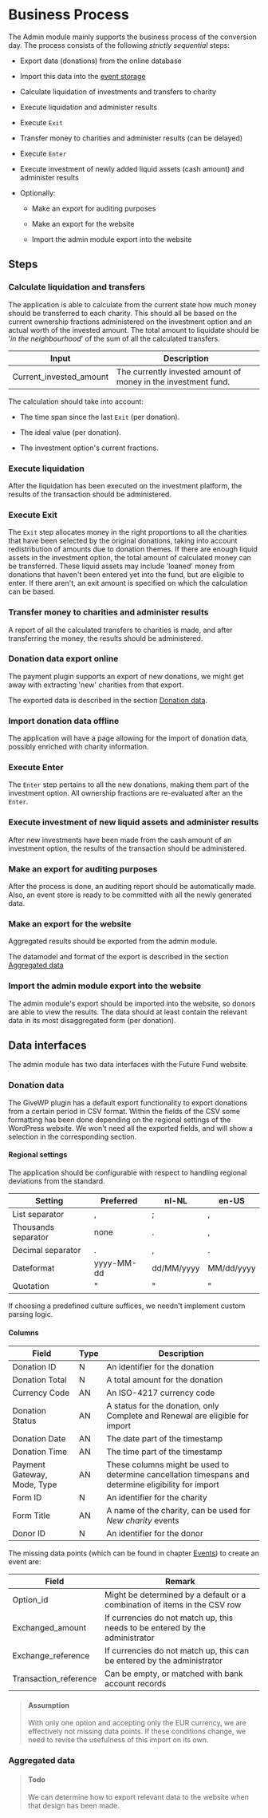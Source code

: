 # Business Process

The Admin module mainly supports the business process of the conversion day.
The process consists of the following _strictly sequential_ steps:

* Export data (donations) from the online database

* Import this data into the [event storage](#event-storage)
  
* Calculate liquidation of investments and transfers to charity

* Execute liquidation and administer results

* Execute `Exit`

* Transfer money to charities and administer results (can be delayed)

* Execute `Enter`

* Execute investment of newly added liquid assets (cash amount) and administer results

* Optionally:

  * Make an export for auditing purposes

  * Make an export for the website

  * Import the admin module export into the website

## Steps

### Calculate liquidation and transfers

The application is able to calculate from the current state how much money should be transferred to each charity.
This should all be based on the current ownership fractions administered on the investment option and an actual worth of the invested amount.
The total amount to liquidate should be '_in the neighbourhood_' of the sum of all the calculated transfers.

| Input                   | Description                                                    |
| ----------------------- | -------------------------------------------------------------- |
| Current_invested_amount | The currently invested amount of money in the investment fund. |

The calculation should take into account:

* The time span since the last `Exit` (per donation).

* The ideal value (per donation).

* The investment option's current fractions.

### Execute liquidation

After the liquidation has been executed on the investment platform, the results of the transaction should be administered.

### Execute Exit

The `Exit` step allocates money in the right proportions to all the charities that have been selected by the original donations, taking into account redistribution of amounts due to donation themes.
If there are enough liquid assets in the investment option, the total amount of calculated money can be transferred.
These liquid assets may include 'loaned' money from donations that haven't been entered yet into the fund, but are eligible to enter.
If there aren't, an exit amount is specified on which the calculation can be based.

### Transfer money to charities and administer results

A report of all the calculated transfers to charities is made, and after transferring the money, the results should be administered.

### Donation data export online

The payment plugin supports an export of new donations, we might get away with extracting 'new' charities from that export.

The exported data is described in the section [Donation data](#donation-data).

### Import donation data offline

The application will have a page allowing for the import of donation data, possibly enriched with charity information.

### Execute Enter

The `Enter` step pertains to all the new donations, making them part of the investment option.
All ownership fractions are re-evaluated after an the `Enter`.

### Execute investment of new liquid assets and administer results

After new investments have been made from the cash amount of an investment option, the results of the transaction should be administered.

### Make an export for auditing purposes

After the process is done, an auditing report should be automatically made.
Also, an event store is ready to be committed with all the newly generated data.

### Make an export for the website

Aggregated results should be exported from the admin module.

The datamodel and format of the export is described in the section [Aggregated data](#aggregated-data)

### Import the admin module export into the website

The admin module's export should be imported into the website, so donors are able to view the results.
The data should at least contain the relevant data in its most disaggregated form (per donation).

## Data interfaces

The admin module has two data interfaces with the Future Fund website.

### Donation data

The GiveWP plugin has a default export functionality to export donations from a certain period in CSV format.
Within the fields of the CSV some formatting has been done depending on the regional settings of the WordPress website.
We won't need all the exported fields, and will show a selection in the corresponding section.

#### Regional settings

The application should be configurable with respect to handling regional deviations from the standard. 

| Setting             | Preferred  | nl-NL      | en-US      |
| ------------------- | ---------- | ---------- | ---------- |
| List separator      | ,          | ;          | ,          |
| Thousands separator | none       | .          | ,          |
| Decimal separator   | .          | ,          | .          |
| Dateformat          | yyyy-MM-dd | dd/MM/yyyy | MM/dd/yyyy |
| Quotation           | "          | "          | "          |

If choosing a predefined culture suffices, we needn't implement custom parsing logic.

#### Columns

| Field                       | Type | Description                                                                                          |
| --------------------------- | ---- | ---------------------------------------------------------------------------------------------------- |
| Donation ID                 | N    | An identifier for the donation                                                                       |
| Donation Total              | N    | A total amount for the donation                                                                      |
| Currency Code               | AN   | An ISO-4217 currency code                                                                            |
| Donation Status             | AN   | A status for the donation, only Complete and Renewal are eligible for import                         |
| Donation Date               | AN   | The date part of the timestamp                                                                       |
| Donation Time               | AN   | The time part of the timestamp                                                                       |
| Payment Gateway, Mode, Type | AN   | These columns might be used to determine cancellation timespans and determine eligibility for import |
| Form ID                     | N    | An identifier for the charity                                                                        |
| Form Title                  | AN   | A name of the charity, can be used for _New charity_ events                                          |
| Donor ID                    | N    | An identifier for the donor                                                                          |

The missing data points (which can be found in chapter [Events](#events)) to create an event are:

| Field                 | Remark                                                                       |
| --------------------- | ---------------------------------------------------------------------------- |
| Option_id             | Might be determined by a default or a combination of items in the CSV row    |
| Exchanged_amount      | If currencies do not match up, this needs to be entered by the administrator |
| Exchange_reference    | If currencies do not match up, this can be entered by the administrator      |
| Transaction_reference | Can be empty, or matched with bank account records                           |

> #### Assumption
> 
> With only one option and accepting only the EUR currency, we are effectively not missing data points.
> If these conditions change, we need to revise the usefulness of this import on its own.

### Aggregated data

> #### Todo
> 
> We can determine how to export relevant data to the website when that design has been made.
